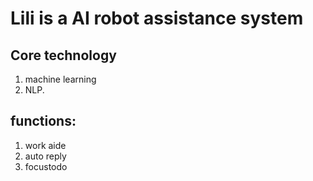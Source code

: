 # Lili is a AI robot assistance system
## Core technology 
1. machine learning 
2. NLP.

## functions:
1. work aide
2. auto reply
3. focustodo

